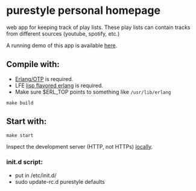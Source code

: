 # purestyle personal homepage

web app for keeping track of play lists.
These play lists can contain tracks from different
sources (youtube, spotify, etc.)

A running demo of this app is available [here](https://www.purestyle.se).

## Compile with:

* [Erlang/OTP](http://www.erlang.org) is required.
* LFE [lisp flavored erlang](http://lfe.io) is required.
* Make sure $ERL_TOP points to something like ```/usr/lib/erlang```

```
make build
```

## Start with:

```
make start
```

Inspect the development server (HTTP, not HTTPs)
[locally](http://localhost:8000).

### init.d script:

* put in /etc/init.d/
* sudo update-rc.d purestyle defaults
